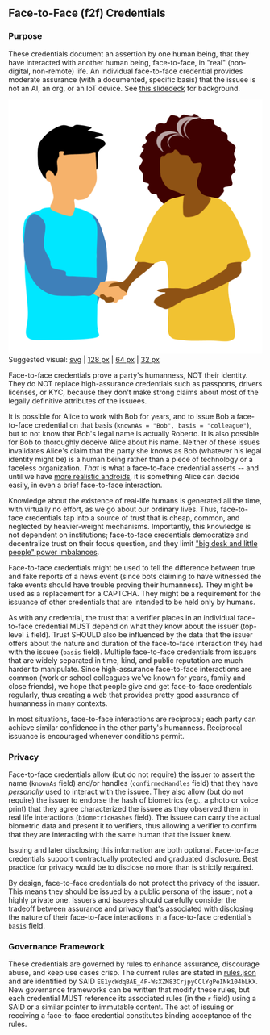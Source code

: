 ## Face-to-Face (f2f) Credentials

### Purpose

These credentials document an assertion by one human being, that they have interacted with another human being, face-to-face, in "real" (non-digital, non-remote) life. An individual face-to-face credential provides moderate assurance (with a documented, specific basis) that the issuee is not an AI, an org, or an IoT device. See [this slidedeck](https://docs.google.com/presentation/d/17_QEAt5SIBOrKbZdkPW0K8XYNGyA4Fn8Tg-h0kvJTCE/edit?usp=sharing) for background.

![suggested face-to-face visual](face-to-face-512.png)<br>
Suggested visual: [svg](face-to-face.svg) | [128 px](face-to-face-128.png) | [64 px](face-to-face-64.png) | [32 px](face-to-face-32.png)

Face-to-face credentials prove a party's humanness, NOT their identity. They do NOT replace high-assurance credentials such as passports, drivers licenses, or KYC, because they don't make strong claims about most of the legally definitive attributes of the issuees.

It is possible for Alice to work with Bob for years, and to issue Bob a face-to-face credential on that basis (`knownAs = "Bob", basis = "colleague"`), but to not know that Bob's legal name is actually Roberto. It is also possible for Bob to thoroughly deceive Alice about his name. Neither of these issues invalidates Alice's claim that the party she knows as Bob (whatever his legal identity might be) is a human being rather than a piece of technology or a faceless organization. *That* is what a face-to-face credential asserts -- and until we have [more realistic androids](https://futuretechenthusiast.com/10-most-realistic-humanoid-robots/), it is something Alice can decide easily, in even a brief face-to-face interaction.

Knowledge about the existence of real-life humans is generated all the time, with virtually no effort, as we go about our ordinary lives. Thus, face-to-face credentials tap into a source of trust that is cheap, common, and neglected by heavier-weight mechanisms. Importantly, this knowledge is not dependent on institutions; face-to-face credentials democratize and decentralize trust on their focus question, and they limit ["big desk and little people" power imbalances](https://medium.com/@daniel-hardman/big-desks-and-little-people-e1b1b9e92d79). 

Face-to-face credentials might be used to tell the difference between true and fake reports of a news event (since bots claiming to have witnessed the fake events should have trouble proving their humanness). They might be used as a replacement for a CAPTCHA. They might be a requirement for the issuance of other credentials that are intended to be held only by humans.

As with any credential, the trust that a verifier places in an individual face-to-face credential MUST depend on what they know about the issuer (top-level `i` field). Trust SHOULD also be influenced by the data that the issuer offers about the nature and duration of the face-to-face interaction they had with the issuee (`basis` field). Multiple face-to-face credentials from issuers that are widely separated in time, kind, and public reputation are much harder to manipulate. Since high-assurance face-to-face interactions are common (work or school colleagues we've known for years, family and close friends), we hope that people give and get face-to-face credentials regularly, thus creating a web that provides pretty good assurance of humanness in many contexts.

In most situations, face-to-face interactions are reciprocal; each party can achieve similar confidence in the other party's humanness. Reciprocal issuance is encouraged whenever conditions permit.

### Privacy

Face-to-face credentials allow (but do not require) the issuer to assert the name (`knownAs` field) and/or handles (`confirmedHandles` field) that they have *personally* used to interact with the issuee. They also allow (but do not require) the issuer to endorse the hash of biometrics (e.g., a photo or voice print) that they agree characterized the issuee as they observed them in real life interactions (`biometricHashes` field). The issuee can carry the actual biometric data and present it to verifiers, thus allowing a verifier to confirm that they are interacting with the same human that the issuer knew.

Issuing and later disclosing this information are both optional. Face-to-face credentials support contractually protected and graduated disclosure. Best practice for privacy would be to disclose no more than is strictly required.

By design, face-to-face credentials do not protect the privacy of the issuer. This means they should be issued by a public persona of the issuer, not a highly private one. Issuers and issuees should carefully consider the tradeoff between assurance and privacy that's associated with disclosing the nature of their face-to-face interactions in a face-to-face credential's `basis` field.

### Governance Framework

These credentials are governed by rules to enhance assurance, discourage abuse, and keep use cases crisp. The current rules are stated in [rules.json](rules.json) and are identified by SAID `EE1ycWdqBAE_4F-WsXZM83CrjpyCClYgPeINk104bLKX`. New governance frameworks can be written that modify these rules, but each credential MUST reference its associated rules (in the `r` field) using a SAID or a similar pointer to immutable content. The act of issuing or receiving a face-to-face credential constitutes binding acceptance of the rules.

